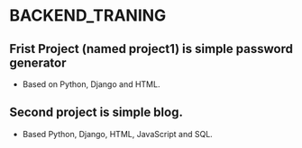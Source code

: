 
# BACKEND_TRANING


## Frist Project (named project1) is simple password generator
 - Based on Python, Django and HTML.

## Second project is simple blog.
 - Based Python, Django, HTML, JavaScript and SQL.